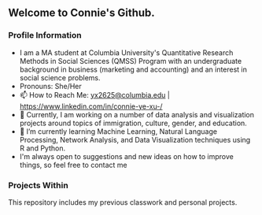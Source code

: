 ## Welcome to Connie's Github.


### Profile Information
- I am a MA student at Columbia University's Quantitative Research Methods in Social Sciences (QMSS) Program with an undergraduate background in business (marketing and accounting) and an interest in social science problems. 
- Pronouns: She/Her
- 📫 How to Reach Me: yx2625@columbia.edu | https://www.linkedin.com/in/connie-ye-xu-/
- 🔭 Currently, I am working on a number of data analysis and visualization projects around topics of immigration, culture, gender, and education. 
- 🌱 I’m currently learning Machine Learning, Natural Language Processing, Network Analysis, and Data Visualization techniques using R and Python. 
- I'm always open to suggestions and new ideas on how to improve things, so feel free to contact me 

### Projects Within 
This repository includes my previous classwork and personal projects. 

<!--
**connixu/connixu** is a ✨ _special_ ✨ repository because its `README.md` (this file) appears on your GitHub profile.

Here are some ideas to get you started:

- 🔭 I’m currently working on ...
- 🌱 I’m currently learning ...
- 👯 I’m looking to collaborate on ...
- 🤔 I’m looking for help with ...
- 💬 Ask me about ...
- 📫 How to reach me: ...
- 😄 Pronouns: ...
- ⚡ Fun fact: ...
-->
